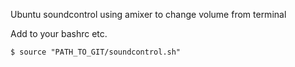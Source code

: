 Ubuntu soundcontrol using amixer to change volume from terminal

Add to your bashrc etc.

```
$ source "PATH_TO_GIT/soundcontrol.sh"
```
